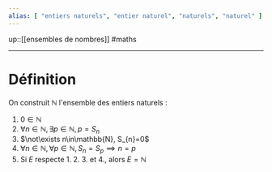 ```yaml
---
alias: [ "entiers naturels", "entier naturel", "naturels", "naturel" ]
---
```

up::[[ensembles de nombres]]
#maths

----

# Définition
On construit $\mathbb{N}$ l'ensemble des entiers naturels :

 1. $0\in\mathbb{N}$
 2. $\forall n\in\mathbb{N}, \exists p\in\mathbb{N}, p=S_{n}$
 3. $\not\exists n\in\mathbb{N}, S_{n}=0$
 4. $\forall n\in\mathbb{N}, \forall p\in\mathbb{N}, S_{n}=S_{p}\implies n = p$
 5. Si $E$ respecte 1. 2. 3. et 4., alors $E=\mathbb{N}$

